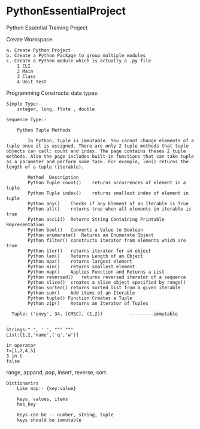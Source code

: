# PythonEssentialProject
Python Essential Training Project

Create Workspace

    a. Create Python Project
    b. Create a Python Package to group multiple modules
    c. Create a Python module which is actually a .py file
        1 CLI
        2 Main
        3 Class
        4 Unit Test


Programming Constructs: data types:
    
    Simple Type:-
        integer, long, flote , double
        
    Sequence Type:-
    
        Python Tuple Methods
    
            In Python, tuple is immutable. You cannot change elements of a tuple once it is assigned. There are only 2 tuple methods that tuple objects can call: count and index. The page contains theses 2 tuple methods. Also the page includes built-in functions that can take tuple as a parameter and perform some task. For example, len() returns the length of a tuple (iterable).
      
            Method	Description
            Python Tuple count()	returns occurrences of element in a tuple
            Python Tuple index()	returns smallest index of element in tuple
            Python any()	Checks if any Element of an Iterable is True
            Python all()	returns true when all elements in iterable is true
            Python ascii()	Returns String Containing Printable Representation
            Python bool()	Converts a Value to Boolean
            Python enumerate()	Returns an Enumerate Object
            Python filter()	constructs iterator from elements which are true
            Python iter()	returns iterator for an object
            Python len()	Returns Length of an Object
            Python max()	returns largest element
            Python min()	returns smallest element
            Python map()	Applies Function and Returns a List
            Python reversed()	returns reversed iterator of a sequence
            Python slice()	creates a slice object specified by range()
            Python sorted()	returns sorted list from a given iterable
            Python sum()	Add items of an Iterable
            Python tuple() Function	Creates a Tuple
            Python zip()	Returns an Iterator of Tuples
  
      Tuple: ('envy', 34, [CMSC], (1,2))          ---------immutable


    Strings:" ", ' ', """ """
    List:[1,2,'name',('q','w')]

    in operator
    t=[1,2,4,5]
    3 in t
    false

   range,
   appand,
   pop,
   insert,
   reverse,
   sort.


    Dictionarirs
        Like map:- {key:value}
        
        keys, values, items
        has_key
        
        keys can be -- number, string, tuple 
        keys should be immutable